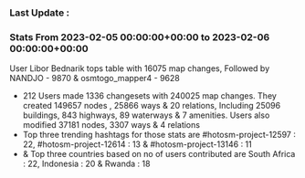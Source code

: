 ### Last Update :

### Stats From 2023-02-05 00:00:00+00:00 to 2023-02-06 00:00:00+00:00

User Libor Bednarik tops table with 16075 map changes, Followed by NANDJO - 9870 & osmtogo_mapper4 - 9628
- 212 Users made 1336 changesets with 240025 map changes. They created 149657 nodes , 25866 ways & 20 relations, Including 25096 buildings, 843 highways, 89 waterways & 7 amenities. Users also modified 37181 nodes, 3307 ways & 4 relations
- Top three trending hashtags for those stats are #hotosm-project-12597 : 22, #hotosm-project-12614 : 13 & #hotosm-project-13146 : 11
-  & Top three countries based on no of users contributed are South Africa : 22, Indonesia : 20 & Rwanda : 18
